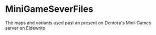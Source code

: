 # MiniGameSeverFiles
The maps and variants used past an present on Dentora's Mini-Games server on Eldewrito
